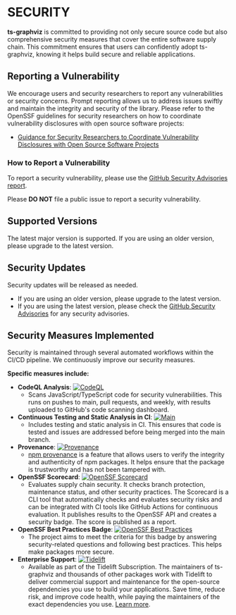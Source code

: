 # SECURITY

**ts-graphviz** is committed to providing not only secure source code but also comprehensive security measures that cover the entire software supply chain. This commitment ensures that users can confidently adopt ts-graphviz, knowing it helps build secure and reliable applications.

## Reporting a Vulnerability

We encourage users and security researchers to report any vulnerabilities or security concerns. Prompt reporting allows us to address issues swiftly and maintain the integrity and security of the library.
Please refer to the OpenSSF guidelines for security researchers on how to coordinate vulnerability disclosures with open source software projects:

- [Guidance for Security Researchers to Coordinate Vulnerability Disclosures with Open Source Software Projects](https://github.com/ossf/oss-vulnerability-guide/blob/main/finder-guide.md#readme)

### How to Report a Vulnerability

To report a security vulnerability, please use the
[GitHub Security Advisories report](https://github.com/ts-graphviz/ts-graphviz/security/advisories/new).

Please **DO NOT** file a public issue to report a security vulnerability.

## Supported Versions

The latest major version is supported. If you are using an older version, please upgrade to the latest version.

## Security Updates

Security updates will be released as needed.

- If you are using an older version, please upgrade to the latest version.
- If you are using the latest version, please check the [GitHub Security Advisories](https://github.com/ts-graphviz/ts-graphviz/security/advisories) for any security advisories.

## Security Measures Implemented

Security is maintained through several automated workflows within the CI/CD pipeline. We continuously improve our security measures.

**Specific measures include:**

- **CodeQL Analysis**: [![CodeQL](https://github.com/ts-graphviz/ts-graphviz/actions/workflows/codeql-analysis.yml/badge.svg)](https://github.com/ts-graphviz/ts-graphviz/actions/workflows/codeql-analysis.yml)
  - Scans JavaScript/TypeScript code for security vulnerabilities. This runs on pushes to main, pull requests, and weekly, with results uploaded to GitHub's code scanning dashboard.
- **Continuous Testing and Static Analysis in CI**: [![Main](https://github.com/ts-graphviz/ts-graphviz/actions/workflows/main.yaml/badge.svg)](https://github.com/ts-graphviz/ts-graphviz/actions/workflows/main.yaml)
  - Includes testing and static analysis in CI. This ensures that code is tested and issues are addressed before being merged into the main branch.
- **Provenance**: [![Provenance](https://img.shields.io/badge/npm_package-provenanced-green)](https://www.npmjs.com/package/ts-graphviz)
  - [npm provenance](https://docs.npmjs.com/generating-provenance-statements) is a feature that allows users to verify the integrity and authenticity of npm packages. It helps ensure that the package is trustworthy and has not been tampered with.
- **OpenSSF Scorecard**: [![OpenSSF Scorecard](https://api.scorecard.dev/projects/github.com/ts-graphviz/ts-graphviz/badge)](https://scorecard.dev/viewer/?uri=github.com/ts-graphviz/ts-graphviz)
  - Evaluates supply chain security. It checks branch protection, maintenance status, and other security practices. The Scorecard is a CLI tool that automatically checks and evaluates security risks and can be integrated with CI tools like GitHub Actions for continuous evaluation. It publishes results to the OpenSSF API and creates a security badge. The score is published as a report.
- **OpenSSF Best Practices Badge**: [![OpenSSF Best Practices](https://www.bestpractices.dev/projects/8396/badge)](https://www.bestpractices.dev/projects/8396)
  - The project aims to meet the criteria for this badge by answering security-related questions and following best practices. This helps make packages more secure.
- **Enterprise Support**: [![Tidelift](https://tidelift.com/badges/package/npm/ts-graphviz?style=flat)](https://tidelift.com/subscription/pkg/npm-ts-graphviz?utm_source=npm-ts-graphviz&utm_medium=readme)
  - Available as part of the Tidelift Subscription. The maintainers of ts-graphviz and thousands of other packages work with Tidelift to deliver commercial support and maintenance for the open-source dependencies you use to build your applications. Save time, reduce risk, and improve code health, while paying the maintainers of the exact dependencies you use. [Learn more](https://tidelift.com/subscription/pkg/npm-ts-graphviz?utm_source=npm-ts-graphviz&utm_medium=referral&utm_campaign=enterprise&utm_term=repo).

